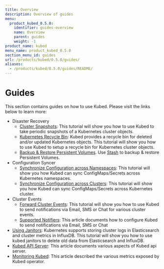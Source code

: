 ```yaml
---
title: Overview
description: Overview of guides
menu:
  product_kubed_0.5.0:
    identifier: guides-overview
    name: Overview
    parent: guides
    weight: -1
product_name: kubed
menu_name: product_kubed_0.5.0
section_menu_id: guides
url: /products/kubed/0.5.0/guides/
aliases:
  - /products/kubed/0.5.0/guides/README/
---
```


# Guides

This section contains guides on how to use Kubed. Please visit the links below to learn more:

- Disaster Recovery
  - [Cluster Snapshots](/docs/guides/disaster-recovery/cluster-snapshot.md): This tutorial will show you how to use Kubed to take periodic snapshots of a Kubernetes cluster objects.
  - [Kubernetes Recycle Bin](/docs/guides/disaster-recovery/recycle-bin.md): Kubed provides a recycle bin for deleted and/or updated Kubernetes objects. This tutorial will show you how to use Kubed to setup a recycle bin for Kubernetes cluster objects.
  - [Backup & Restore Persistent Volumes](/docs/guides/disaster-recovery/stash.md). Use [Stash](https://appscode.com/products/stash) to backup & restore Persistent Volumes.
- Configuration Syncer
  - [Synchronize Configuration across Namespaces](/docs/guides/config-syncer/intra-cluster.md): This tutorial will show you how Kubed can sync ConfigMaps/Secrets across Kubernetes namespaces.
  - [Synchronize Configuration across Clusters](/docs/guides/config-syncer/inter-cluster.md): This tutorial will show you how Kubed can sync ConfigMaps/Secrets across Kubernetes cluster.
- Cluster Events
  - [Forward Cluster Events](/docs/guides/cluster-events/event-forwarder.md): This tutorial will show you how to use Kubed to send notifications via Email, SMS or Chat for various cluster events.
  - [Supported Notifiers](/docs/guides/cluster-events/notifiers.md): This article documents how to configure Kubed to send notifications via Email, SMS or Chat
- [Using Janitors](/docs/guides/janitors.md): Kubernetes supports storing cluster logs in Elasticsearch and cluster metrics in InfluxDB. This tutorial will show you how to use kubed janitors to delete old data from Elasticsearch and InfluxDB.
- [Kubed API Server](/docs/guides/apiserver.md): This article documents various aspects of Kubed api server.
- [Monitoring Kubed](/docs/guides/monitoring.md): This article described the various metrics exposed by Kubed operator.
